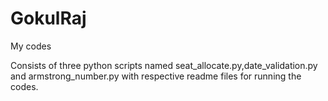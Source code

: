 # GokulRaj
My codes

Consists of three python scripts named seat_allocate.py,date_validation.py and armstrong_number.py with respective readme files for running the codes.
